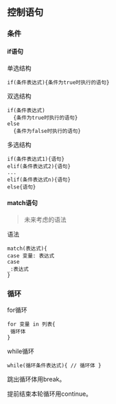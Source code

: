 ## 控制语句

### 条件

#### if语句

单选结构

```
if(条件表达式){条件为true时执行的语句}
```

双选结构

```
if(条件表达式)
  {条件为true时执行的语句}
else
  {条件为false时执行的语句}
```

多选结构

```
if(条件表达式1){语句}
elif(条件表达式2){语句}
...
elif(条件表达式n){语句}
else{语句}
```

#### match语句

> 未来考虑的语法

语法

~~~
match(表达式){
case 变量: 表达式
case
_:表达式
}
~~~

### 循环

for循环

~~~
for 变量 in 列表{
 循环体
}
~~~

while循环

~~~
while(循环条件表达式){ // 循环体 } 
~~~

跳出循环体用break。

提前结束本轮循环用continue。

